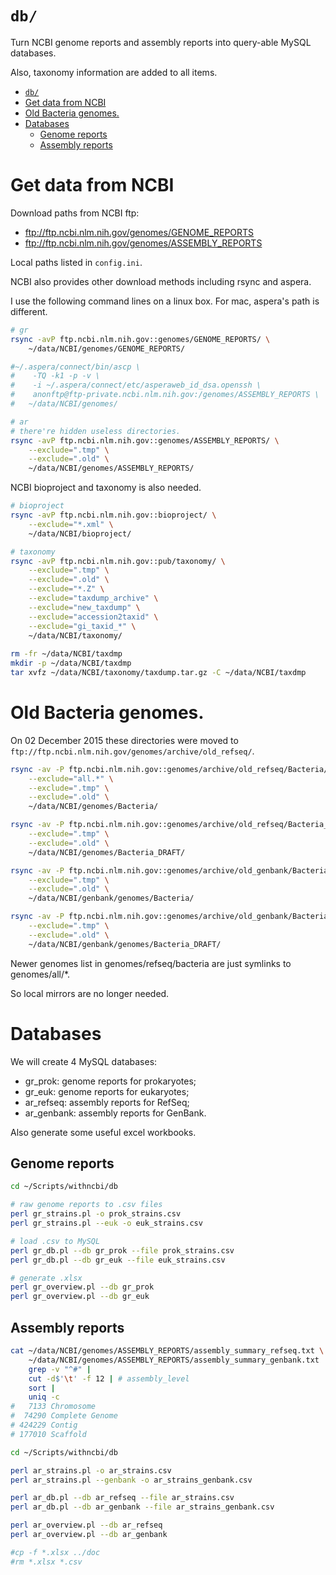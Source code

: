 # `db/`

Turn NCBI genome reports and assembly reports into query-able MySQL databases.

Also, taxonomy information are added to all items.

[TOC levels=1-3]: # " "
- [`db/`](#db)
- [Get data from NCBI](#get-data-from-ncbi)
- [Old Bacteria genomes.](#old-bacteria-genomes)
- [Databases](#databases)
    - [Genome reports](#genome-reports)
    - [Assembly reports](#assembly-reports)


# Get data from NCBI

Download paths from NCBI ftp:

* ftp://ftp.ncbi.nlm.nih.gov/genomes/GENOME_REPORTS
* ftp://ftp.ncbi.nlm.nih.gov/genomes/ASSEMBLY_REPORTS

Local paths listed in `config.ini`.

NCBI also provides other download methods including rsync and aspera.

I use the following command lines on a linux box. For mac, aspera's path is different.

```bash
# gr
rsync -avP ftp.ncbi.nlm.nih.gov::genomes/GENOME_REPORTS/ \
    ~/data/NCBI/genomes/GENOME_REPORTS/

#~/.aspera/connect/bin/ascp \
#    -TQ -k1 -p -v \
#    -i ~/.aspera/connect/etc/asperaweb_id_dsa.openssh \
#    anonftp@ftp-private.ncbi.nlm.nih.gov:/genomes/ASSEMBLY_REPORTS \
#   ~/data/NCBI/genomes/

# ar
# there're hidden useless directories.
rsync -avP ftp.ncbi.nlm.nih.gov::genomes/ASSEMBLY_REPORTS/ \
    --exclude=".tmp" \
    --exclude=".old" \
    ~/data/NCBI/genomes/ASSEMBLY_REPORTS/

```

NCBI bioproject and taxonomy is also needed.

```bash
# bioproject
rsync -avP ftp.ncbi.nlm.nih.gov::bioproject/ \
    --exclude="*.xml" \
    ~/data/NCBI/bioproject/

# taxonomy
rsync -avP ftp.ncbi.nlm.nih.gov::pub/taxonomy/ \
    --exclude=".tmp" \
    --exclude=".old" \
    --exclude="*.Z" \
    --exclude="taxdump_archive" \
    --exclude="new_taxdump" \
    --exclude="accession2taxid" \
    --exclude="gi_taxid_*" \
    ~/data/NCBI/taxonomy/
    
rm -fr ~/data/NCBI/taxdmp
mkdir -p ~/data/NCBI/taxdmp
tar xvfz ~/data/NCBI/taxonomy/taxdump.tar.gz -C ~/data/NCBI/taxdmp

```

# Old Bacteria genomes.

On 02 December 2015 these directories were moved to
`ftp://ftp.ncbi.nlm.nih.gov/genomes/archive/old_refseq/`.

```bash
rsync -av -P ftp.ncbi.nlm.nih.gov::genomes/archive/old_refseq/Bacteria/ \
    --exclude="all.*" \
    --exclude=".tmp" \
    --exclude=".old" \
    ~/data/NCBI/genomes/Bacteria/

rsync -av -P ftp.ncbi.nlm.nih.gov::genomes/archive/old_refseq/Bacteria_DRAFT/ \
    --exclude=".tmp" \
    --exclude=".old" \
    ~/data/NCBI/genomes/Bacteria_DRAFT/

rsync -av -P ftp.ncbi.nlm.nih.gov::genomes/archive/old_genbank/Bacteria/ \
    --exclude=".tmp" \
    --exclude=".old" \
    ~/data/NCBI/genbank/genomes/Bacteria/

rsync -av -P ftp.ncbi.nlm.nih.gov::genomes/archive/old_genbank/Bacteria_DRAFT/ \
    --exclude=".tmp" \
    --exclude=".old" \
    ~/data/NCBI/genbank/genomes/Bacteria_DRAFT/

```

Newer genomes list in genomes/refseq/bacteria are just symlinks to genomes/all/*.

So local mirrors are no longer needed.

# Databases

We will create 4 MySQL databases:

* gr_prok: genome reports for prokaryotes;
* gr_euk: genome reports for eukaryotes;
* ar_refseq: assembly reports for RefSeq;
* ar_genbank: assembly reports for GenBank.

Also generate some useful excel workbooks.

## Genome reports

```bash
cd ~/Scripts/withncbi/db

# raw genome reports to .csv files
perl gr_strains.pl -o prok_strains.csv
perl gr_strains.pl --euk -o euk_strains.csv

# load .csv to MySQL
perl gr_db.pl --db gr_prok --file prok_strains.csv
perl gr_db.pl --db gr_euk --file euk_strains.csv

# generate .xlsx
perl gr_overview.pl --db gr_prok
perl gr_overview.pl --db gr_euk

```

## Assembly reports

```bash
cat ~/data/NCBI/genomes/ASSEMBLY_REPORTS/assembly_summary_refseq.txt \
    ~/data/NCBI/genomes/ASSEMBLY_REPORTS/assembly_summary_genbank.txt |
    grep -v "^#" |
    cut -d$'\t' -f 12 | # assembly_level
    sort |
    uniq -c
#   7133 Chromosome
#  74290 Complete Genome
# 424229 Contig
# 177010 Scaffold

```

```bash
cd ~/Scripts/withncbi/db

perl ar_strains.pl -o ar_strains.csv
perl ar_strains.pl --genbank -o ar_strains_genbank.csv

perl ar_db.pl --db ar_refseq --file ar_strains.csv
perl ar_db.pl --db ar_genbank --file ar_strains_genbank.csv

perl ar_overview.pl --db ar_refseq
perl ar_overview.pl --db ar_genbank

#cp -f *.xlsx ../doc
#rm *.xlsx *.csv

```


